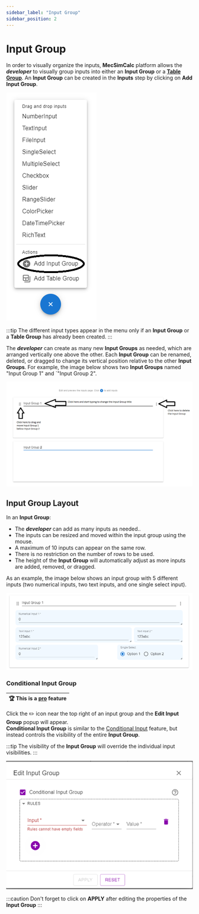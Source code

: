 ```yaml
---
sidebar_label: "Input Group"
sidebar_position: 2
---
```


# Input Group

In order to visually organize the inputs, **MecSimCalc** platform allows the _**developer**_ to visually group inputs into either an **Input Group** or a [**Table Group**](table-group). An **Input Group** can be created in the **Inputs** step by clicking on **Add Input Group**.

<div style={{textAlign: 'center'}}>

![img alt](/docs/inputs/add_input_group.png)

</div>

:::tip
The different input types appear in the menu only if an **Input Group** or a **Table Group** has already been created.
:::

The _**developer**_ can create as many new **Input Groups** as needed, which are arranged vertically one above the other. Each **Input Group** can be renamed, deleted, or dragged to change its vertical position relative to the other **Input Groups**. For example, the image below shows two **Input Groups** named "Input Group 1" and `"Input Group 2".

<div style={{textAlign: 'center'}}>

![img alt](/docs/inputs/input_group_actions.png)

</div>

## Input Group Layout

In an **Input Group**:

- The _**developer**_ can add as many inputs as needed..
- The inputs can be resized and moved within the input group using the mouse.
- A maximum of 10 inputs can appear on the same row.
- There is no restriction on the number of rows to be used.
- The height of the **Input Group** will automatically adjust as more inputs are added, removed, or dragged.

As an example, the image below shows an input group with 5 different inputs (two numerical inputs, two text inputs, and one single select input).

<div style={{textAlign: 'center'}}>

![img alt](/docs/inputs/input_group.png)

</div>

### Conditional Input Group

| :trophy: This is a [pro](https://mecsimcalc.com/pricing) feature |
| ---------------------------------------------------------------- |

Click the :pencil2: icon near the top right of an input group and the **Edit Input Group** popup will appear.  
**Conditional Input Group** is similar to the [Conditional Input](/inputs/conditional-input) feature, but instead controls the visibility of the entire **Input Group**.

:::tip
The visibility of the **Input Group** will override the individual input visibilities.
:::

<div style={{textAlign: 'center'}}>

![img alt](/docs/inputs/edit_input_group_dialog.png)

</div>

:::caution
Don't forget to click on **APPLY** after editing the properties of the **Input Group**
:::
